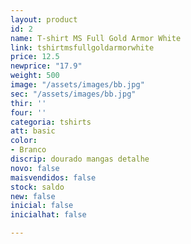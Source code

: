 ```yaml
---
layout: product
id: 2
name: T-shirt MS Full Gold Armor White
link: tshirtmsfullgoldarmorwhite
price: 12.5
newprice: "17.9"
weight: 500
image: "/assets/images/bb.jpg"
sec: "/assets/images/bb.jpg"
thir: ''
four: ''
categoria: tshirts
att: basic
color:
- Branco
discrip: dourado mangas detalhe
novo: false
maisvendidos: false
stock: saldo
new: false
inicial: false
inicialhat: false

---
```

